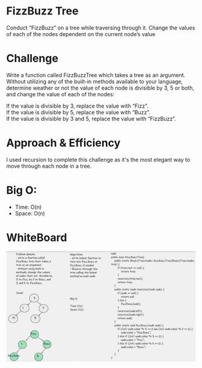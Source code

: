 # FizzBuzz Tree  
Conduct “FizzBuzz” on a tree while traversing through it. Change the values of each of the nodes dependent on the current node’s value

# Challenge
Write a function called FizzBuzzTree which takes a tree as an argument. Without utilizing any of the built-in methods available to your language, determine weather or not the value of each node is divisible by 3, 5 or both, and change the value of each of the nodes:

If the value is divisible by 3, replace the value with “Fizz”.  
If the value is divisible by 5, replace the value with “Buzz”.  
If the value is divisible by 3 and 5, replace the value with “FizzBuzz”.  

# Approach & Efficiency
I used recursion to complete this challenge as it's the most elegant way to move through each node in a tree.  

# Big O:
- Time: O(n)
- Space: O(n) 

# WhiteBoard

![Fizz_Buzz](assets/Challenge18.png)